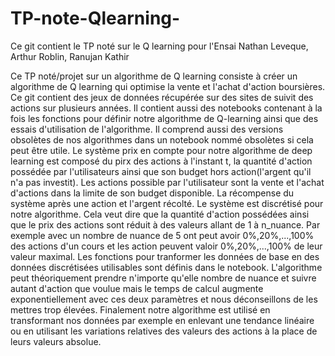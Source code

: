 # TP-note-Qlearning-
Ce git contient le TP noté sur le Q learning pour l'Ensai Nathan Leveque, Arthur Roblin, Ranujan Kathir

Ce TP noté/projet sur un algorithme de Q learning consiste à créer un algorithme de Q learning qui optimise la vente et l'achat d'action boursières. 
Ce git contient des jeux de données récupérée sur des sites de suivit des actions sur plusieurs années. 
Il contient aussi des notebooks contenant à la fois les fonctions pour définir notre algorithme de Q-learning ainsi que des essais d'utilisation de l'algorithme. 
Il comprend aussi des versions obsolètes de nos algorithmes dans un notebook nommé obsolètes si cela peut être utile.
Le système prix en compte pour notre algorithme de deep learning est composé du pirx des actions à l'instant t, la quantité d'action possédée par l'utilisateurs ainsi que son budget hors action(l'argent qu'il n'a pas investit).
Les actions possible par l'utilisateur sont la vente et l'achat d'actions dans la limite de son budget disponible. 
La récompense du système après une action et l'argent récolté. 
Le système est discrétisé pour notre algorithme. Cela veut dire que la quantité d'action possédées ainsi que le prix des actions sont réduit à des valeurs allant de 1 à n_nuance. Par exemple avec un nombre de nuance de 5 ont peut avoir 0%,20%,...,100% des actions d'un cours et les action peuvent valoir 0%,20%,...,100% de leur valeur maximal.
Les fonctions pour tranformer les données de base en des données discrétisées utilisables sont définis dans le notebook. 
L'algorithme peut théoriquement prendre n'importe qu'elle nombre de nuance et suivre autant d'action que voulue mais le temps de calcul augmente exponentiellement avec ces deux paramètres et nous déconseillons de les mettres trop élevées.
Finalement notre algorithme est utilisé en transformant nos données par exemple en enlevant une tendance linéaire ou en utilisant les variations relatives des valeurs des actions à la place de leurs valeurs absolue.
